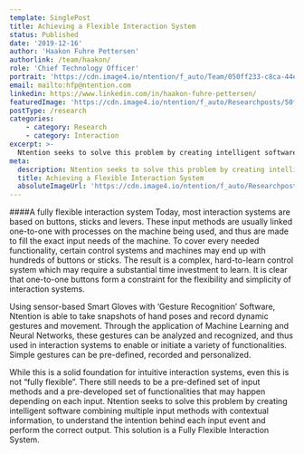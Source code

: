 ```yaml
---
template: SinglePost
title: Achieving a Flexible Interaction System
status: Published
date: '2019-12-16'
author: 'Haakon Fuhre Pettersen'
authorlink: /team/haakon/
role: 'Chief Technology Officer'
portrait: 'https://cdn.image4.io/ntention/f_auto/Team/050ff233-c8ca-44ec-8c0a-b4de723884a6.Jpeg'
email: mailto:hfp@ntention.com
linkedin: https://www.linkedin.com/in/haakon-fuhre-pettersen/
featuredImage: 'https://cdn.image4.io/ntention/f_auto/Researchposts/50ff170f-b171-4d1a-aef4-eaaaa2562c2f.Jpeg'
postType: /research
categories:
    - category: Research
    - category: Interaction
excerpt: >-
  Ntention seeks to solve this problem by creating intelligent software combining multiple input methods with contextual information, to understand the intention behind each input event and perform the correct output.
meta:
  description: Ntention seeks to solve this problem by creating intelligent software combining multiple input methods with contextual information, to understand the intention behind each input event and perform the correct output.
  title: Achieving a Flexible Interaction System
  absoluteImageUrl: 'https://cdn.image4.io/ntention/f_auto/Researchposts/50ff170f-b171-4d1a-aef4-eaaaa2562c2f.Jpeg'
---
```

####A fully flexible interaction system
Today, most interaction systems are based on buttons, sticks and levers. These input methods are usually linked one-to-one with processes on the machine being used, and thus are made to fill the exact input needs of the machine. To cover every needed functionality, certain control systems and machines may end up with hundreds of buttons or sticks. The result is a complex, hard-to-learn control system which may require a substantial time investment to learn. It is clear that one-to-one buttons form a constraint for the flexibility and simplicity of interaction systems.  

Using sensor-based Smart Gloves with ‘Gesture Recognition’ Software, Ntention is able to take snapshots of hand poses and record dynamic gestures and movement. Through the application of Machine Learning and Neural Networks, these gestures can be analyzed and recognized, and thus used in interaction systems to enable or initiate a variety of functionalities. Simple gestures can be pre-defined, recorded and personalized.  

While this is a solid foundation for intuitive interaction systems, even this is not “fully flexible”. There still needs to be a pre-defined set of input methods and a pre-developed set of functionalities that may happen depending on each input. Ntention seeks to solve this problem by creating intelligent software combining multiple input methods with contextual information, to understand the intention behind each input event and perform the correct output. This solution is a Fully Flexible Interaction System.
